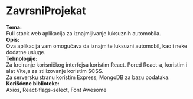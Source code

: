 # ZavrsniProjekat
<b>Tema:</b></br>
Full stack web aplikacija za iznajmljivanje luksuznih automobila.</br>
<b>Opis:</b></br>
Ova aplikacija vam omogućava da iznajmite luksuzni automobil, kao i neke dodatne usluge.</br>
<b>Tehnologije:</b></br>
Za kreiranje korisničkog interfejsa koristim React. Pored React-a, koristim i alat Vite,a za stilizovanje koristim SCSS.</br>
Za serversku stranu koristim Express, MongoDB za bazu podataka. </br>
<b>Korišćene biblioteke:</b></br>
Axios, React-flags-select, Font Awesome</br>


